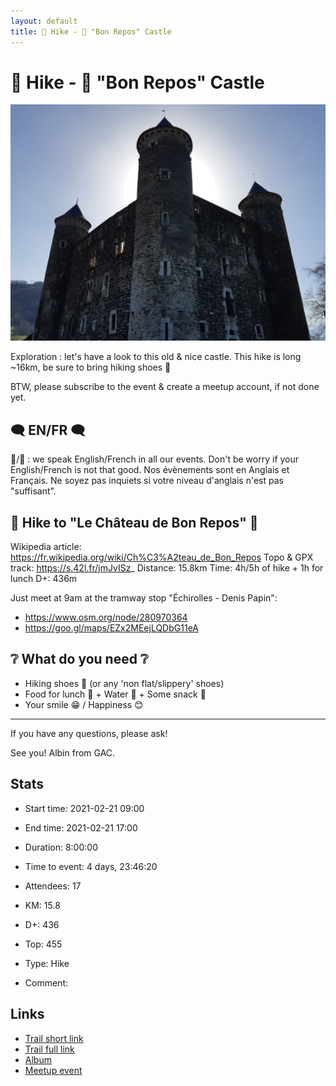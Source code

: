 ```yaml
---
layout: default
title: 🥾 Hike - 🏰 "Bon Repos" Castle
---
```


# 🥾 Hike - 🏰 "Bon Repos" Castle

![2021-02-21](/Stats/img/orig/2021-02-21.jpg)

Exploration : let's have a look to this old & nice castle. This hike is long ~16km, be sure to bring hiking shoes 🥾

BTW, please subscribe to the event & create a meetup account, if not done yet.

## 🗨️ EN/FR 🗨️
🦅/🐓 : we speak English/French in all our events. Don't be worry if your English/French is not that good. Nos évènements sont en Anglais et Français. Ne soyez pas inquiets si votre niveau d'anglais n'est pas "suffisant".

## 🥾 Hike to "Le Château de Bon Repos" 🥾
Wikipedia article: https://fr.wikipedia.org/wiki/Ch%C3%A2teau_de_Bon_Repos
Topo & GPX track: https://s.42l.fr/jmJvISz_
Distance: 15.8km
Time: 4h/5h of hike + 1h for lunch
D+: 436m

Just meet at 9am at the tramway stop "Échirolles - Denis Papin":
- https://www.osm.org/node/280970364
- https://goo.gl/maps/EZx2MEejLQDbG11eA

## ❔ What do you need ❔
- Hiking shoes 🥾 (or any 'non flat/slippery' shoes)
- Food for lunch 🥕 + Water 🧃 + Some snack 🍫
- Your smile 😁 / Happiness 😊

-----------------------
If you have any questions, please ask!

See you! Albin from GAC.

## Stats

- Start time: 2021-02-21 09:00
- End time: 2021-02-21 17:00
- Duration: 8:00:00
- Time to event: 4 days, 23:46:20
- Attendees: 17

- KM: 15.8
- D+: 436
- Top: 455
- Type: Hike
- Comment: 

## Links

- [Trail short link](https://s.42l.fr/jmJvISz_)
- [Trail full link]()
- [Album](https://binnette.github.io/GacImg2021/2021-02-21-🥾-Hike-🏰-Bon-Repos-Castle.html)
- [Meetup event](https://www.meetup.com/grenoble-adventure-club-english-french/events/276395387/)

